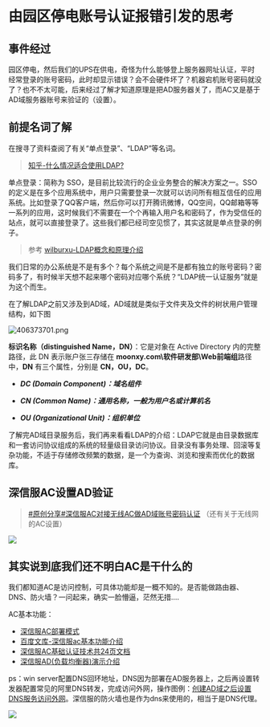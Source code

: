 # 由园区停电账号认证报错引发的思考

## 事件经过

园区停电，然后我们的UPS在供电，奇怪为什么能够登上服务器网址认证，平时经常登录的账号密码，此时却显示错误？会不会硬件坏了？机器宕机账号密码就没了？也不不太可能，后来经过了解才知道原理是把AD服务器关了，而AC又是基于AD域服务器账号来验证的（设置）。

## 前提名词了解

在搜寻了资料查阅了有关“单点登录”、“LDAP”等名词。

> [知乎-什么情况适合使用LDAP?](https://www.zhihu.com/question/21594237)

单点登录：简称为 SSO，是目前比较流行的企业业务整合的解决方案之一。SSO的定义是在多个应用系统中，用户只需要登录一次就可以访问所有相互信任的应用系统。比如登录了QQ客户端，然后你可以打开腾讯微博，QQ空间，QQ邮箱等等一系列的应用，这时候我们不需要在一个个再输入用户名和密码了，作为受信任的站点，就可以直接登录了。这些我们都已经司空见惯了，其实这就是单点登录的例子。

> 参考 [wilburxu-LDAP概念和原理介绍](https://www.cnblogs.com/wilburxu/p/9174353.html)

我们日常的办公系统是不是有多个？每个系统之间是不是都有独立的账号密码？密码多了，有时候半天想不起来哪个密码对应哪个系统？“LDAP统一认证服务”就是为这个而生。

在了解LDAP之前又涉及到AD域，AD域就是类似于文件夹及文件的树状用户管理结构，如下图

![406373701.png](https://i.loli.net/2020/11/06/ZSCzbLTfFw4X6K3.png)

**标识名称（distinguished Name，DN）**：它是对象在 Active Directory 内的完整路径，此 DN 表示账户张三存储在 **moonxy.com\软件研发部\Web前端组**路径中，**DN** 有三个属性，分别是 **CN，OU，DC**。

* ***DC (Domain Component)：域名组件***

* ***CN (Common Name)：通用名称，一般为用户名或计算机名***

* ***OU (Organizational Unit)：组织单位***

了解完AD域目录服务后，我们再来看看LDAP的介绍：LDAP它就是由目录数据库和一套访问协议组成的系统的轻量级目录访问协议。目录没有事务处理、回滚等复杂功能，不适于存储修改频繁的数据，是一个为查询、浏览和搜索而优化的数据库。

## 深信服AC设置AD验证

> [\#原创分享#深信服AC对接无线AC做AD域账号密码认证](https://bbs.sangfor.com.cn/forum.php?mod=viewthread&tid=124057)  （还有关于无线网的AC设置）

![ ](https://i.loli.net/2021/01/30/XBc7Jk9GqKVmYyw.png)

## 其实说到底我们还不明白AC是干什么的

我们都知道AC是访问控制，可具体功能却是一概不知的。是否能做路由器、DNS、防火墙？一问起来，确实一脸懵逼，茫然无措....

AC基本功能：

* [深信服AC部署模式](https://wenku.baidu.com/view/29a9945ca4c30c22590102020740be1e640ecc40.html)
* [百度文库-深信服ac基本功能介绍](https://wenku.baidu.com/view/faac2526250c844769eae009581b6bd97e19bcef.html)
* [深信服AC基础认证技术共24页文档](https://wenku.baidu.com/view/bb19531d534de518964bcf84b9d528ea80c72f93.html)
* [深信服AD(负载均衡器)演示介绍](https://wenku.baidu.com/view/60ad8c999a6648d7c1c708a1284ac850ac02042a.html)

ps：win server配置DNS回环地址，DNS因为部署在AD服务器上，之后再设置转发器配置常见的阿里DNS转发，完成访问外网，操作图例：[创建AD域之后设置DNS服务访问外网](https://www.cnblogs.com/dongcom/p/10440649.html)。深信服的防火墙也是作为dns来使用的，相当于是DNS代理。

![ ](https://i.loli.net/2021/01/30/nVl7voSfOjZJFmK.jpg)

